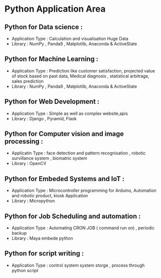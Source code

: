 # Python Application Area 

## Python for Data science :
-  Application Type : Calculation and visualisation Huge Data 
-  Library : NumPy , Panda9 , Matplotlib, Anaconda & ActiveState

## Python for Machine Learning :
-  Application Type : Prediction like customer satisfaction, projected value of stock based on past data, Medical diagnosis , statistical arbitrage, sales prediction 
-  Library : NumPy , Panda9 , Matplotlib, Anaconda & ActiveState
    
## Python for Web Development :
- Application Type : Simple as well as complex website,apis
- Library : Django , Pyramid, Flask

## Python for Computer vision and image processing   :
- Applicatin Type : face detection and pattern recognisation , robotic survillance system , biomatric system
- Library : OpenCV

## Python for Embeded Systems and IoT   :
- Application Type : Microcontroller programming for Arduino, Automation and robotic product, kiosk Application
- Library : Micropython

## Python for Job Scheduling and automation :
- Application Type : Automating CRON JOB ( command run on) , periodic backup
- Library : Maya embede python

## Python for script writing :
- Application Type : control system system storge , process through python script
